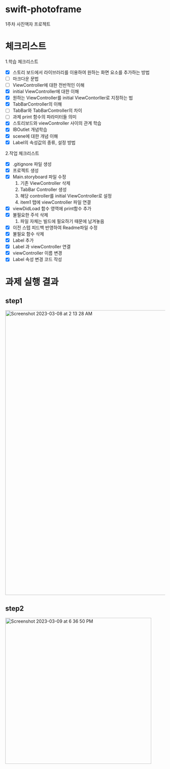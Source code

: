 # swift-photoframe
1주차 사진액자 프로젝트

# 체크리스트

1.학습 체크리스트
- [x] 스토리 보드에서 라이브러리를 이용하여 원하는 화면 요소를 추가하는 방법
- [ ] 마크다운 문법
- [ ] ViewController에 대한 전반적인 이해
- [x] initial ViewController에 대한 이해
- [x] 원하는 ViewController를 initial ViewContorller로 지정하는 법
- [x] TabBarController의 이해
- [ ] TabBar와 TabBarController의 차이
- [ ] 과제 print 함수의 파라미터들 의미
- [x] 스토리보드와 viewController 사이의 관계 학습
- [x] IBOutlet 개념학습
- [x] scene에 대한 개념 이해
- [x] Label의 속성값의 종류, 설정 방법

2.작업 체크리스트
- [x] .gitignore 파일 생성 
- [x] 프로젝트 생성
- [x] Main.storyboard 파일 수정
    1. 기존 ViewController 삭제
    2. TabBar Controller 생성
    3. 해당 controller를 initial ViewController로 설정
    4. item1 탭에 viewController 파일 연결
- [x] viewDidLoad 함수 영역에 print함수 추가
- [x] 불필요한 주석 삭제
    1. 파일 자체는 빌드에 필요하기 때문에 남겨놓음
- [x] 이전 스텝 피드백 반영하여 Readme파일 수정
- [x] 불필요 함수 삭제
- [x] Label 추가
- [x] Label 과 viewController 연결
- [x] viewController 이름 변경
- [x] Label 속성 변경 코드 작성
# 과제 실행 결과
## step1
<img width="897" alt="Screenshot 2023-03-08 at 2 13 28 AM" src="https://user-images.githubusercontent.com/57861751/223767293-c4e6f7c3-6fde-434b-bfd8-ef9317625dd6.png">

## step2
<img width="460" alt="Screenshot 2023-03-09 at 6 36 50 PM" src="https://user-images.githubusercontent.com/57861751/223981310-5332fae7-1e15-408a-a112-6219fdcdcfc6.png">

